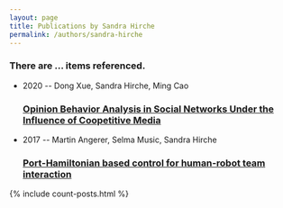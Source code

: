 ```yaml
---
layout: page
title: Publications by Sandra Hirche
permalink: /authors/sandra-hirche
---
```


<h3 id="number-posts">There are ... items referenced.</h3>
<ul class="post-list">
<li><span class='post-meta'>2020 -- Dong Xue, Sandra Hirche, Ming Cao</span><h3><a class='post-link' href="{{ site.baseurl }}/opinion-behavior-analysis-in-social-networks-under-the-influence-of-coopetitive-media">Opinion Behavior Analysis in Social Networks Under the Influence of Coopetitive Media</a></h3></li>
<li><span class='post-meta'>2017 -- Martin Angerer, Selma Music, Sandra Hirche</span><h3><a class='post-link' href="{{ site.baseurl }}/port-hamiltonian-based-control-for-human-robot-team-interaction">Port-Hamiltonian based control for human-robot team interaction</a></h3></li>

</ul>
{% include count-posts.html %}
